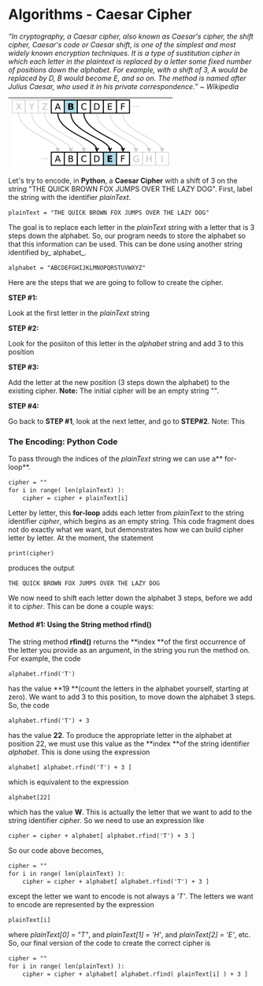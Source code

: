 # Algorithms - Caesar Cipher

_“In cryptography, a Caesar cipher, also known as Caesar's cipher, the shift cipher, Caesar's code or Caesar shift, is one of the simplest and most widely known encryption techniques. It is a type of sustitution cipher in which each letter in the plaintext is replaced by a letter some fixed number of positions down the alphabet. For example, with a shift of 3, A would be replaced by D, B would become E, and so on. The method is named after Julius Caesar, who used it in his private correspondence.” ~ Wikipedia_

| ![](/assets/320px-Caesar3.png) |
| :---: |


Let's try to encode, in **Python**, a **Caesar Cipher** with a shift of 3 on the string "THE QUICK BROWN FOX JUMPS OVER THE LAZY DOG".  First, label the string with the identifier _plainText_.

```
plainText = "THE QUICK BROWN FOX JUMPS OVER THE LAZY DOG"
```

The goal is to replace each letter in the _plainText_ string with a letter that is 3 steps down the alphabet.  So, our program needs to store the alphabet so that this information can be used.  This can be done using another string identified by_ alphabet_.

```
alphabet = "ABCDEFGHIJKLMNOPQRSTUVWXYZ"
```

Here are the steps that we are going to follow to create the cipher.

**STEP \#1:**

Look at the first letter in the _plainText_ string

**STEP \#2:**

Look for the posiiton of this letter in the _alphabet_ string and add 3 to this position

**STEP \#3:**

Add the letter at the new position \(3 steps down the alphabet\) to the existing cipher.  **Note:** The initial cipher will be an empty string "".

**STEP \#4:**

Go back to **STEP \#1**, look at the next letter, and go to **STEP\#2**.  Note:  This

### The Encoding:  Python Code

To pass through the indices of the _plainText_ string we can use a** for-loop**.

```
cipher = ""
for i in range( len(plainText) ):
    cipher = cipher + plainText[i]
```

Letter by letter, this **for-loop** adds each letter from _plainText_ to the string identifier _cipher_, which begins as an empty string.  This code fragment does not do exactly what we want, but demonstrates how we can build cipher letter by letter.  At the moment, the statement

```
print(cipher)
```

produces the output

```
THE QUICK BROWN FOX JUMPS OVER THE LAZY DOG
```

We now need to shift each letter down the alphabet 3 steps, before we add it to _cipher_.  This can be done a couple ways:

#### Method \#1:  Using the String method rfind\(\)

The string method **rfind\(\)** returns the **index **of the first occurrence of the letter you provide as an argument, in the string you run the method on.  For example, the code

```
alphabet.rfind('T')
```

has the value **19 **\(count the letters in the alphabet yourself, starting at zero\).  We want to add 3 to this position, to move down the alphabet 3 steps.  So, the code

```
alphabet.rfind('T') + 3
```

has the value **22**.  To produce the appropriate letter in the alphabet at position 22, we must use this value as the **index **of the string identifier _alphabet_.  This is done using the expression

```
alphabet[ alphabet.rfind('T') + 3 ]
```

which is equivalent to the expression

```
alphabet[22]
```

which has the value **W**.  This is actually the letter that we want to add to the string identifier _cipher_.  So we need to use an expression like

```
cipher = cipher + alphabet[ alphabet.rfind('T') + 3 ]
```

So our code above becomes,

```
cipher = ""
for i in range( len(plainText) ):
    cipher = cipher + alphabet[ alphabet.rfind('T') + 3 ]
```

except the letter we want to encode is not always a _'T'_.  The letters we want to encode are represented by the expression

```
plainText[i]
```

where _plainText\[0\] = "T"_, and _plainText\[1\] = 'H'_, and _plainText\[2\] = 'E'_, etc.  So, our final version of the code to create the correct cipher is

```
cipher = ""
for i in range( len(plainText) ):
    cipher = cipher + alphabet[ alphabet.rfind( plainText[i] ) + 3 ]
```



